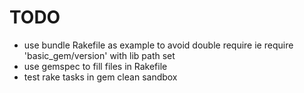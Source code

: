 TODO
====

* use bundle Rakefile as example to avoid double require ie require 'basic_gem/version' with lib path set
* use gemspec to fill files in Rakefile
* test rake tasks in gem clean sandbox
